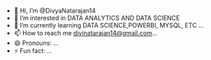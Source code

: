 - 👋 Hi, I’m @DivyaNatarajan14
- 👀 I’m interested in DATA ANALYTICS AND DATA SCIENCE
- 🌱 I’m currently learning DATA SCIENCE,POWERBI, MYSQL, ETC ...
- 📫 How to reach me divinatarajan14@gmail.com...
- 😄 Pronouns: ...
- ⚡ Fun fact: ...

<!---
DivyaNatarajan14/DivyaNatarajan14 is a ✨ special ✨ repository because its `README.md` (this file) appears on your GitHub profile.
You can click the Preview link to take a look at your changes.
--->
